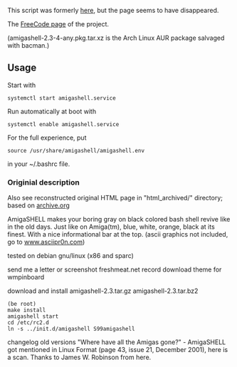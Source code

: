 This script was formerly [here](http://gnu.ethz.ch/linuks.mine.nu/amiga/), but the page seems to have disappeared.

The [FreeCode page](http://freecode.com/projects/amigashell) of the project.

(amigashell-2.3-4-any.pkg.tar.xz is the Arch Linux AUR package salvaged with bacman.)

## Usage

Start with

    systemctl start amigashell.service

Run automatically at boot with

    systemctl enable amigashell.service

For the full experience, put

    source /usr/share/amigashell/amigashell.env 

in your ~/.bashrc file.
    
### Originial description

Also see reconstructed original HTML page in "html_archived/" directory;
based on [archive.org](https://web.archive.org/web/20120106063129/http://gnu.ethz.ch/linuks.mine.nu/amiga/)

AmigaSHELL makes your boring gray on black colored
bash shell revive like in the old days. Just like on
Amiga(tm), blue, white, orange, black at its finest.
With a nice informational bar at the top.
(ascii graphics not included, go to www.asciipr0n.com)

tested on debian gnu/linux (x86 and sparc)

send me a letter or screenshot
freshmeat.net record
download theme for wmpinboard


download and install
amigashell-2.3.tar.gz
amigashell-2.3.tar.bz2

    (be root)
    make install
    amigashell start
    cd /etc/rc2.d
    ln -s ../init.d/amigashell S99amigashell

changelog
old versions
"Where have all the Amigas gone?" - AmigaSHELL got mentioned in Linux Format (page 43, issue 21, December 2001), here is a scan. Thanks to James W. Robinson from here.
